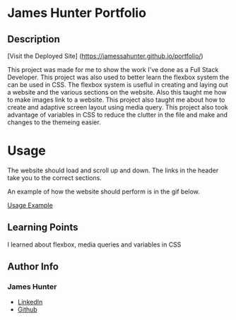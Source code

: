 # James Hunter Portfolio

## Description

[Visit the Deployed Site] (https://jamessahunter.github.io/portfolio/)

This project was made for me to show the work I've done as a Full Stack Developer. This project was also used to better learn the flexbox system the can be used in CSS. The flexbox system is useflul in creating and laying out a website and the various sections on the website. Also this taught me how to make images link to a website. This project also taught me about how to create and adaptive screen layout using media query. This project also took advantage of variables in CSS to reduce the clutter in the file and make and changes to the themeing easier. 

# Usage

 The website should load and scroll up and down. The links in the header take you to the correct sections. 

 An example of how the website should perform is in the gif below.

 [Usage Example](./assets/James%20Hunter%20Portfolio.gif)

## Learning Points

I learned about flexbox, media queries and variables in CSS

## Author Info

### James Hunter
* [LinkedIn](https://www.linkedin.com/in/james-hunter123/)
* [Github](https://github.com/jamessahunter)
